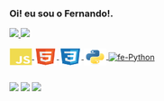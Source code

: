 ### Oi! eu sou o Fernando!.

<div align="left">
  <a href="https://github.com/DevFernandoNunes">
  <img height="180em" src="https://github-readme-stats.vercel.app/api?username=DevFernandoNunes&show_icons=true&theme=dracula&include_all_commits=true&count_private=true"/>
  <img height="180em" src="https://github-readme-stats.vercel.app/api/top-langs/?username=DevFernandoNunes&layout=compact&langs_count=7&theme=dracula"/>
</div>
<div style="display: inline_block"><br>
  <img align="center" alt="fe-Js" height="30" width="40" src="https://raw.githubusercontent.com/devicons/devicon/master/icons/javascript/javascript-plain.svg">
  <img align="center" alt="fe-HTML" height="30" width="40" src="https://raw.githubusercontent.com/devicons/devicon/master/icons/html5/html5-original.svg">
  <img align="center" alt="fe-CSS" height="30" width="40" src="https://raw.githubusercontent.com/devicons/devicon/master/icons/css3/css3-original.svg">
  <img align="center" alt="fe-Python" height="30" width="40" src="https://raw.githubusercontent.com/devicons/devicon/master/icons/python/python-original.svg">
  <img align="center" alt="fe-Python" height="30" width="40" src="https://img.icons8.com/color/48/000000/postgreesql.png">
</div>
  
  ##
 
<div> 
  <a href="https://www.instagram.com/nunesfnn/?hl=pt-br" target="_blank"><img src="https://img.shields.io/badge/-Instagram-%23E4405F?style=for-the-badge&logo=instagram&logoColor=white" target="_blank"></a>
  <a href = "mailto:fernando.fnn97@gmail.com"><img src="https://img.shields.io/badge/-Gmail-%23333?style=for-the-badge&logo=gmail&logoColor=white" target="_blank"></a>
  <a href="https://www.linkedin.com/in/fernando-nunes-014b75171/" target="_blank"><img src="https://img.shields.io/badge/-LinkedIn-%230077B5?style=for-the-badge&logo=linkedin&logoColor=white" target="_blank"></a> 
 
</div>



